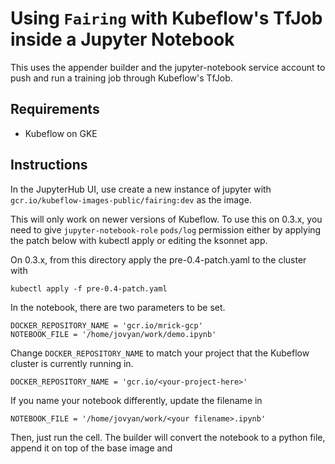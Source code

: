 # Using `Fairing` with Kubeflow's TfJob inside a Jupyter Notebook

This uses the appender builder and the jupyter-notebook service account to push and run a training job through Kubeflow's TfJob.

## Requirements

- Kubeflow on GKE

## Instructions

In the JupyterHub UI, use create a new instance of jupyter with `gcr.io/kubeflow-images-public/fairing:dev` as the image.

This will only work on newer versions of Kubeflow. To use this on 0.3.x, you need to give `jupyter-notebook-role` `pods/log` permission either by applying the patch below with kubectl apply or editing the ksonnet app.

On 0.3.x, from this directory apply the pre-0.4-patch.yaml to the cluster with 

`kubectl apply -f pre-0.4-patch.yaml`

In the notebook, there are two parameters to be set.
```
DOCKER_REPOSITORY_NAME = 'gcr.io/mrick-gcp'
NOTEBOOK_FILE = '/home/jovyan/work/demo.ipynb'
```

Change `DOCKER_REPOSITORY_NAME` to match your project that the Kubeflow cluster is currently running in.
```
DOCKER_REPOSITORY_NAME = 'gcr.io/<your-project-here>'
```

If you name your notebook differently, update the filename in 
```
NOTEBOOK_FILE = '/home/jovyan/work/<your filename>.ipynb'
```

Then, just run the cell. The builder will convert the notebook to a python file, append it on top of the base image and 
